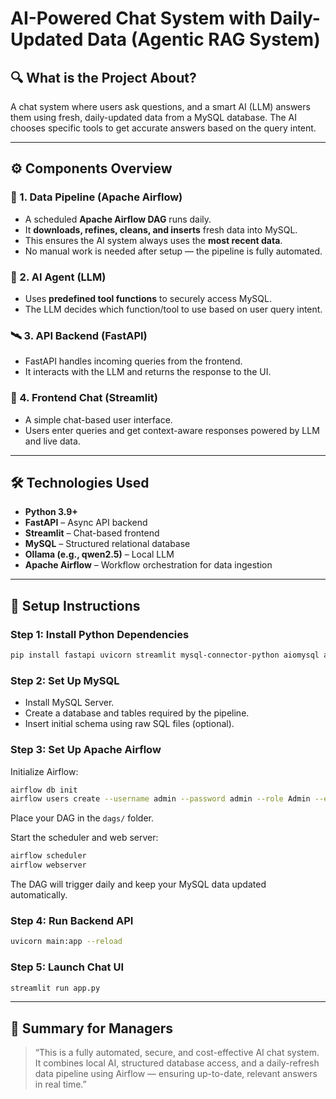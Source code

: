 
# AI-Powered Chat System with Daily-Updated Data (Agentic RAG System)

## 🔍 What is the Project About?

A chat system where users ask questions, and a smart AI (LLM) answers them using fresh, daily-updated data from a MySQL database. The AI chooses specific tools to get accurate answers based on the query intent.

---

## ⚙️ Components Overview

### 🧱 1. Data Pipeline (Apache Airflow)
- A scheduled **Apache Airflow DAG** runs daily.
- It **downloads, refines, cleans, and inserts** fresh data into MySQL.
- This ensures the AI system always uses the **most recent data**.
- No manual work is needed after setup — the pipeline is fully automated.

### 🤖 2. AI Agent (LLM)
- Uses **predefined tool functions** to securely access MySQL.
- The LLM decides which function/tool to use based on user query intent.

### 🛰️ 3. API Backend (FastAPI)
- FastAPI handles incoming queries from the frontend.
- It interacts with the LLM and returns the response to the UI.

### 💬 4. Frontend Chat (Streamlit)
- A simple chat-based user interface.
- Users enter queries and get context-aware responses powered by LLM and live data.

---

## 🛠️ Technologies Used

- **Python 3.9+**
- **FastAPI** – Async API backend
- **Streamlit** – Chat-based frontend
- **MySQL** – Structured relational database
- **Ollama (e.g., qwen2.5)** – Local LLM
- **Apache Airflow** – Workflow orchestration for data ingestion

---

## 🚀 Setup Instructions

### Step 1: Install Python Dependencies

```bash
pip install fastapi uvicorn streamlit mysql-connector-python aiomysql aiohttp apache-airflow
```

### Step 2: Set Up MySQL

- Install MySQL Server.
- Create a database and tables required by the pipeline.
- Insert initial schema using raw SQL files (optional).

### Step 3: Set Up Apache Airflow

Initialize Airflow:

```bash
airflow db init
airflow users create --username admin --password admin --role Admin --email admin@example.com --firstname Admin --lastname User
```

Place your DAG in the `dags/` folder.

Start the scheduler and web server:

```bash
airflow scheduler
airflow webserver
```

The DAG will trigger daily and keep your MySQL data updated automatically.

### Step 4: Run Backend API

```bash
uvicorn main:app --reload
```

### Step 5: Launch Chat UI

```bash
streamlit run app.py
```

---

## 🧠 Summary for Managers

> “This is a fully automated, secure, and cost-effective AI chat system. It combines local AI, structured database access, and a daily-refresh data pipeline using Airflow — ensuring up-to-date, relevant answers in real time.”
